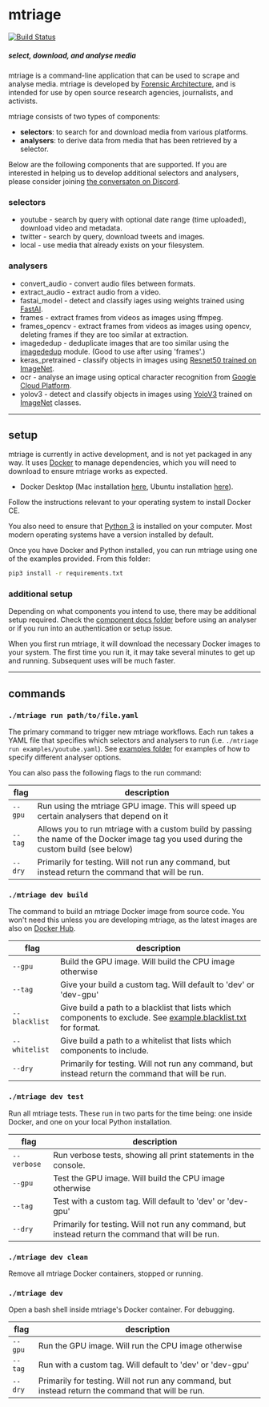 # mtriage

[![Build Status](https://travis-ci.com/forensic-architecture/mtriage.svg?branch=master)](https://travis-ci.com/forensic-architecture/mtriage)

##### select, download, and analyse media 

mtriage is a command-line application that can be used to scrape and analyse 
media. mtriage is developed by [Forensic Architecture](https://forensic-architecture.org), and is intended for use 
by open source research agencies, journalists, and activists.

mtriage consists of two types of components:

* **selectors**: to search for and download media from various platforms.
* **analysers**: to derive data from media that has been retrieved by a selector.

Below are the following components that are supported. If you are interested in
helping us to develop additional selectors and analysers, please consider
joining [the conversaton on Discord](https://discord.gg/FJ4XsCg).

### selectors
* youtube - search by query with optional date range (time uploaded), download video and metadata. 
* twitter - search by query, download tweets and images.
* local - use media that already exists on your filesystem. 

### analysers
* convert_audio - convert audio files between formats.
* extract_audio - extract audio from a video.
* fastai_model - detect and classify iages using weights trained using
    [FastAI](https://github.com/fastai/fastai).
* frames - extract frames from videos as images using ffmpeg.
* frames_opencv - extract frames from videos as images using opencv, deleting 
    frames if they are too similar at extraction.
* imagededup - deduplicate images that are too similar using the 
    [imagededup](https://github.com/idealo/imagededup) module. (Good to use
    after using 'frames'.)
* keras_pretrained - classify objects in images using [Resnet50 trained on
    ImageNet](https://resources.wolframcloud.com/NeuralNetRepository/resources/ResNet-50-Trained-on-ImageNet-Competition-Data).
* ocr - analyse an image using optical character recognition from [Google Cloud Platform](https://cloud.google.com/vision/docs/ocr).
* yolov3 - detect and classify objects in images using [YoloV3](https://pjreddie.com/darknet/yolo/) trained on [ImageNet](http://www.image-net.org/) classes.

---

## setup 
mtriage is currently in active development, and is not yet packaged in any way.
It uses [Docker](https://www.docker.com/products/docker-desktop) to manage dependencies, which you will need to download to ensure mtriage works as expected. 

- Docker Desktop (Mac installation [here](https://docs.docker.com/v17.12/docker-for-mac/install/), Ubuntu installation [here](https://docs.docker.com/v17.12/install/linux/docker-ce/ubuntu/)).

Follow the instructions relevant to your operating system to install Docker CE.

You also need to ensure that [Python 3](https://www.python.org/downloads/) is installed on your computer. Most modern operating systems have a version installed by default. 

Once you have Docker and Python installed, you can run mtriage using one of the
examples provided. From this folder:
```bash
pip3 install -r requirements.txt
```

### additional setup
Depending on what components you intend to use, there may be additional setup
required. Check the [component docs folder](./docs/components) before using an 
analyser or if you run into an authentication or setup issue.

When you first run mtriage, it will download the necessary Docker images to
your system. The first time you run it, it may take several minutes to get up
and running. Subsequent uses will be much faster.

---

## commands 

### `./mtriage run path/to/file.yaml`

The primary command to trigger new mtriage workflows. Each run takes a YAML
file that specifies which selectors and analysers to run (i.e. `./mtriage run
examples/youtube.yaml`). See [examples folder](./examples) for examples of how
to specify different analyser options.

You can also pass the following flags to the run command:

| flag  | description |
|-------|-------------|
| `--gpu` | Run using the mtriage GPU image. This will speed up certain analysers that depend on it |
| `--tag` | Allows you to run mtriage with a custom build by passing the name of the Docker image tag you used during the custom build (see below) |
| `--dry` | Primarily for testing. Will not run any command, but instead return the command that will be run. |

### `./mtriage dev build`

The command to build an mtriage Docker image from source code. You won't need
this unless you are developing mtriage, as the latest images are also on [Docker
Hub](https://hub.docker.com/repository/docker/forensicarchitecture/mtriage).

| flag  | description |
|-------|-------------|
| `--gpu` | Build the GPU image. Will build the CPU image otherwise |
| `--tag` | Give your build a custom tag. Will default to 'dev' or 'dev-gpu' |
| `--blacklist` | Give build a path to a blacklist that lists which components to exclude. See [example.blacklist.txt](./example.blacklist.txt) for format. |
| `--whitelist` | Give build a path to a whitelist that lists which components to include. |
| `--dry` | Primarily for testing. Will not run any command, but instead return the command that will be run. |

### `./mtriage dev test`

Run all mtriage tests. These run in two parts for the time being: one inside 
Docker, and one on your local Python installation.

| flag  | description |
|-------|-------------|
| `--verbose` | Run verbose tests, showing all print statements in the console. |
| `--gpu` | Test the GPU image. Will build the CPU image otherwise |
| `--tag` | Test with a custom tag. Will default to 'dev' or 'dev-gpu' |
| `--dry` | Primarily for testing. Will not run any command, but instead return the command that will be run. |

### `./mtriage dev clean `

Remove all mtriage Docker containers, stopped or running.

### `./mtriage dev`

Open a bash shell inside mtriage's Docker container. For debugging.

| flag  | description |
|-------|-------------|
| `--gpu` | Run the GPU image. Will run the CPU image otherwise |
| `--tag` | Run with a custom tag. Will default to 'dev' or 'dev-gpu' |
| `--dry` | Primarily for testing. Will not run any command, but instead return the command that will be run. |


